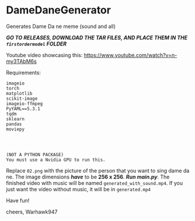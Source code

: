 # DameDaneGenerator
Generates Dame Da ne meme (sound and all)

***GO TO RELEASES, DOWNLOAD THE TAR FILES, AND PLACE THEM IN THE `firstordermodel` FOLDER***

Youtube video showcasing this: https://www.youtube.com/watch?v=n-my3TAbM6s

Requirements:
 ```
imageio
torch
matplotlib
scikit-image
imageio-ffmpeg
PyYAML==5.3.1
tqdm
sklearn
pandas
moviepy




(NOT A PYTHON PACKAGE)
You must use a Nvidia GPU to run this.
```


Replace `02.png` with the picture of the person that you want to sing dame da ne. The image dimensions ***have*** to be **256 x 256**. ***Run main.py***.
The finished video with music will be named `generated_with_sound.mp4`.
If you just want the video without music, it will be in `generated.mp4`

Have fun!

cheers, Warhawk947
